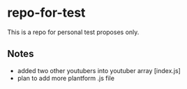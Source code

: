 # repo-for-test

This is a repo for personal test proposes only.

## Notes

- added two other youtubers into youtuber array [index.js]
- plan to add more plantform .js file
